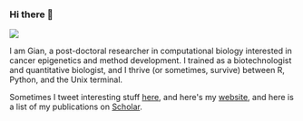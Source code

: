 ### Hi there 👋

![](https://komarev.com/ghpvc/?username=GMFranceschini)

I am Gian, a post-doctoral researcher in computational biology interested in cancer epigenetics and method development.
I trained as a biotechnologist and quantitative biologist, and I thrive (or sometimes, survive) between R, Python, and the Unix terminal.

Sometimes I tweet interesting stuff [here](https://twitter.com/GMFranceschini), and here's my [website](https://gmfranceschini.notion.site/), and here is a list of my publications on [Scholar](https://scholar.google.it/citations?user=wpAFYbkAAAAJ&hl=en).

<!--
**GMFranceschini/GMFranceschini** is a ✨ _special_ ✨ repository because its `README.md` (this file) appears on your GitHub profile.
